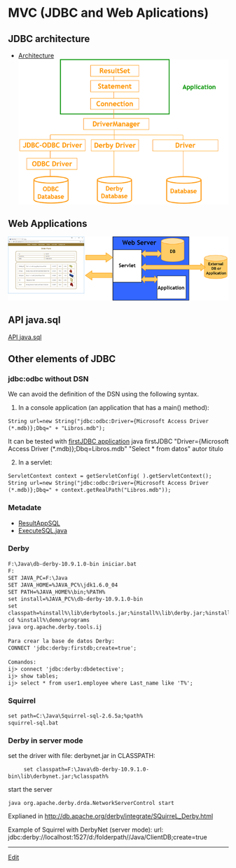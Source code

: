 # MVC (JDBC and Web Aplications)

## JDBC architecture  
- [Architecture](https://docs.oracle.com/javase/tutorial/jdbc/overview/index.html#teir)  
![JDBC Classes](images/JDBC50.png)

## Web Applications
![Web Applications](images/ClientServer50.png)


## API java.sql  
[API java.sql](http://docs.oracle.com/javase/6/docs/api/index.html?java/sql/package-summary.html)


## Other elements of JDBC

###   jdbc:odbc without DSN
We can avoid the definition of the DSN using the following syntax.

1. In a console application (an application that has a main() method):

```
String url=new String("jdbc:odbc:Driver={Microsoft Access Driver (*.mdb)};Dbq=" + "Libros.mdb");
```

It can be tested with [firstJDBC application](Java/JDBC/firstJDBC.java)
java firstJDBC "Driver={Microsoft Access Driver (*.mdb)};Dbq=Libros.mdb" "Select * from datos" autor titulo  

2. In a servlet:

```
ServletContext context = getServletConfig( ).getServletContext();
String url=new String("jdbc:odbc:Driver={Microsoft Access Driver (*.mdb)};Dbq=" + context.getRealPath("Libros.mdb"));
```


### Metadate  
- [ResultAppSQL](https://github.com/nicolasserrano/CS/blob/master/Java/JDBC/ResultAppSQL.java)
- [ExecuteSQL.java](https://github.com/nicolasserrano/CS/blob/master/Java/JDBC/ExecuteSQL.java)

### Derby  
```
F:\Java\db-derby-10.9.1.0-bin iniciar.bat
F:
SET JAVA_PC=F:\Java
SET JAVA_HOME=%JAVA_PC%\jdk1.6.0_04
SET PATH=%JAVA_HOME%\bin;%PATH%
set install=%JAVA_PC%\db-derby-10.9.1.0-bin
set classpath=%install%\lib\derbytools.jar;%install%\lib\derby.jar;%install%
cd %install%\demo\programs
java org.apache.derby.tools.ij

Para crear la base de datos Derby:
CONNECT 'jdbc:derby:firstdb;create=true';

Comandos:
ij> connect 'jdbc:derby:dbdetective';
ij> show tables;
ij> select * from user1.employee where Last_name like 'T%';
```

### Squirrel  
```
set path=C:\Java\Squirrel-sql-2.6.5a;%path%
squirrel-sql.bat
```

### Derby in server mode  
set the driver with file: derbynet.jar in CLASSPATH:
```
     set classpath=F:\Java\db-derby-10.9.1.0-bin\lib\derbynet.jar;%classpath%
```
start the server
```
java org.apache.derby.drda.NetworkServerControl start
```
Explianed in http://db.apache.org/derby/integrate/SQuirreL_Derby.html

Example of Squirrel with DerbyNet (server mode):
url:  jdbc:derby://localhost:1527/d:/folderpath//Java/ClientDB;create=true

---
[Edit](https://github.com/nicolasserrano/CS/edit/master/MVC.md)
<style>
div.container ul, div.container ol {
    padding-left: 1.4em;
}
</style>
